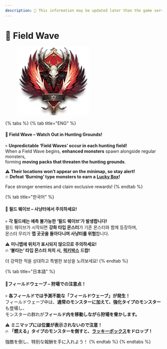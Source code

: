 ```yaml
---
description: 🛑 This information may be updated later than the game server data.
---
```


# 🎃 Field Wave



<figure><img src="../.gitbook/assets/FieldWave_Badge.png" alt=""><figcaption></figcaption></figure>

{% tabs %}
{% tab title="ENG" %}
#### **🎃 Field Wave – Watch Out in Hunting Grounds!**

💀 **Unpredictable ‘Field Waves’ occur in each hunting field!**\
When a Field Wave begins, **enhanced monsters** spawn alongside regular monsters,\
forming **moving packs that threaten the hunting grounds**.

⚠️ **Their locations won’t appear on the minimap, so stay alert!**\
🔥 **Defeat ‘Burning’ type monsters to earn a** [**Lucky Box**](../item-info/lucky-box-info.md)**!**

Face stronger enemies and claim exclusive rewards!
{% endtab %}

{% tab title="한국어" %}
#### 🎃 **필드 웨이브 – 사냥터에서 주의하세요!**

💀 **각 필드에는 예측 불가능한 ‘필드 웨이브’가 발생합니다!**\
필드 웨이브가 시작되면 **강화 타입 몬스터**가 기존 몬스터와 함께 등장하며,\
몬스터 무리가 **맵 곳곳을 돌아다니며 사냥터를 위협**합니다.

⚠️ **미니맵에 위치가 표시되지 않으므로 주의하세요!**\
🔥 **‘불타는’ 타입 몬스터 처치 시,** [**럭키박스**](../item-info/lucky-box-info.md) **드랍!**

더 강력한 적을 상대하고 특별한 보상을 노려보세요!
{% endtab %}

{% tab title="日本語" %}
#### &#x20;**🎃フィールドウェーブ – 狩場での注意点！**

💀 **各フィールドでは予測不能な「フィールドウェーブ」が発生！**\
フィールドウェーブ中は、**通常のモンスターに加えて、強化タイプのモンスター**も登場し、\
モンスターの群れが**フィールド内を移動しながら狩場を脅かします。**

⚠️ **ミニマップには位置が表示されないので注意！**\
🔥 **「燃える」タイプのモンスターを倒すと、**[**ラッキーボックス**](../item-info/lucky-box-info.md)**をドロップ！**

強敵を倒し、特別な報酬を手に入れよう！
{% endtab %}
{% endtabs %}
